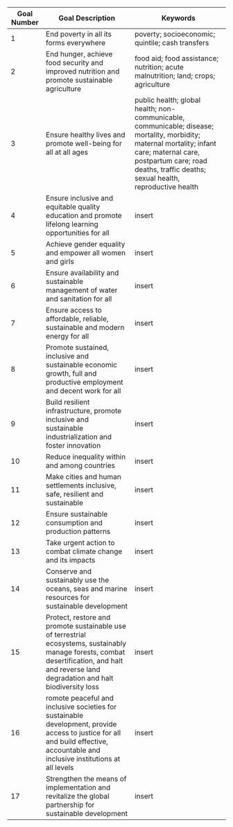 Goal Number | Goal Description | Keywords
----------- | ---------------- | --------
1 | End poverty in all its forms everywhere | poverty; socioeconomic; quintile; cash transfers
2 | End hunger, achieve food security and improved nutrition and promote sustainable agriculture | food aid; food assistance; nutrition; acute malnutrition; land; crops; agriculture
3 | Ensure healthy lives and promote well-being for all at all ages | public health; global health; non-communicable, communicable; disease; mortality, morbidity; maternal mortality; infant care; maternal care, postpartum care; road deaths, traffic deaths; sexual health, reproductive health
4 | Ensure inclusive and equitable quality education and promote lifelong learning opportunities for all | insert
5 | Achieve gender equality and empower all women and girls | insert
6 | Ensure availability and sustainable management of water and sanitation for all | insert
7 | Ensure access to affordable, reliable, sustainable and modern energy for all | insert
8 | Promote sustained, inclusive and sustainable economic growth, full and productive employment and decent work for all | insert
9 | Build resilient infrastructure, promote inclusive and sustainable industrialization and foster innovation | insert
10 | Reduce inequality within and among countries | insert
11 | Make cities and human settlements inclusive, safe, resilient and sustainable | insert
12 | Ensure sustainable consumption and production patterns | insert
13 | Take urgent action to combat climate change and its impacts | insert
14 | Conserve and sustainably use the oceans, seas and marine resources for sustainable development | insert
15 | Protect, restore and promote sustainable use of terrestrial ecosystems, sustainably manage forests, combat desertification, and halt and reverse land degradation and halt biodiversity loss | insert
16 | romote peaceful and inclusive societies for sustainable development, provide access to justice for all and build effective, accountable and inclusive institutions at all levels | insert
17 | Strengthen the means of implementation and revitalize the global partnership for sustainable development | insert

[//]: # (Source 1: https://solutions.dial.community/)

